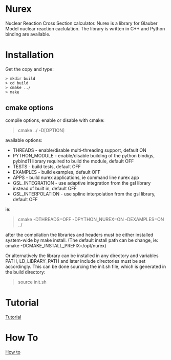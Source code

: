 Nurex
=======
Nuclear Reaction Cross Section calculator.
Nurex is a library for Glauber Model nuclear reaction caclulation. The library is written in C++ and Python binding are available.


Installation
============
Get the copy and type:
~~~~
> mkdir build
> cd build
> cmake ../
> make
~~~~

cmake options
-------------
compile options, enable or disable with cmake:
> cmake ../ -D[OPTION]

available options:
  * THREADS - enable/disable multi-threading support, default ON
  * PYTHON_MODULE - enable/disable building of the python bindigs, pybind11 library required to build the module, default OFF
  * TESTS - build tests, default OFF
  * EXAMPLES - build examples, default OFF
  * APPS - build nurex applications, ie command line nurex app
  * GSL_INTEGRATION - use adaptive integration from the gsl library instead of built in, default OFF
  * GSL_INTERPOLATION - use spline interpolation from the gsl library, default OFF

ie:
> cmake -DTHREADS=OFF -DPYTHON_NUREX=ON -DEXAMPLES=ON ../


after the compilation the libraries and headers must be either installed system-wide by make install. 
(The default install path can be change, ie: cmake -DCMAKE_INSTALL_PREFIX=/opt/nurex)

Or alternatively the library can be installed in any directory and variables PATH, LD_LIBRARY_PATH and later include directories must be set accordingly.
This can be done sourcing the init.sh file, which is generated in the build directory:
> source init.sh


Tutorial
========
[Tutorial](docs/tutorial.md)

How To
======
[How to](docs/howto.md)
